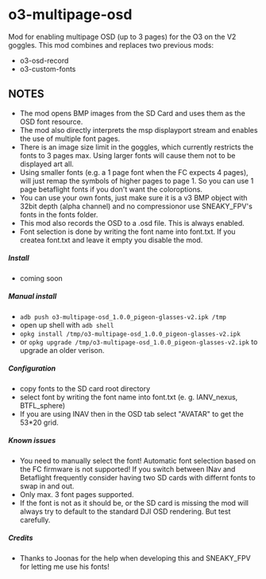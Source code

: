 # o3-multipage-osd
Mod for enabling multipage OSD (up to 3 pages) for the O3 on the V2 goggles.
This mod combines and replaces two previous mods:
- o3-osd-record
- o3-custom-fonts


## NOTES
- The mod opens BMP images from the SD Card and uses them as the OSD font resource.
- The mod also directly interprets the msp displayport stream and enables the use of multiple font pages.
- There is an image size limit in the goggles, which currently restricts the fonts to 3 pages max. Using larger fonts will cause them not to be displayed art all.
- Using smaller fonts (e.g. a 1 page font when the FC expects 4 pages), will just remap the symbols of higher pages to page 1. So you can use 1 page betaflight fonts if you don't want the coloroptions.
- You can use your own fonts, just make sure it is a v3 BMP object with 32bit depth (alpha channel) and no compressionor use SNEAKY_FPV's fonts in the fonts folder.
- This mod also records the OSD to a .osd file. This is always enabled.
- Font selection is done by writing the font name into font.txt. If you createa font.txt and leave it empty you disable the mod.

##### Install
- coming soon 

##### Manual install
- `adb push o3-multipage-osd_1.0.0_pigeon-glasses-v2.ipk /tmp`
- open up shell with `adb shell`
- `opkg install /tmp/o3-multipage-osd_1.0.0_pigeon-glasses-v2.ipk`
- or `opkg upgrade /tmp/o3-multipage-osd_1.0.0_pigeon-glasses-v2.ipk` to upgrade an older verison.

##### Configuration
- copy fonts to the SD card root directory
- select font by writing the font name into font.txt (e. g. IANV_nexus, BTFL_sphere)
- If you are using INAV then in the OSD tab select "AVATAR" to get the 53*20 grid.

##### Known issues
- You need to manually select the font! Automatic font selection based on the FC firmware is not supported! If you switch between INav and Betaflight frequently consider having two SD cards with differnt fonts to swap in and out.
- Only max. 3 font pages supported.
- If the font is not as it should be, or the SD card is missing the mod will always try to default to the standard DJI OSD rendering. But test carefully.

##### Credits
- Thanks to Joonas for the help when developing this and SNEAKY_FPV for letting me use his fonts!
